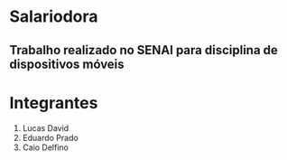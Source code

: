 # Salariodora
## Trabalho realizado no SENAI para disciplina de dispositivos móveis 
# Integrantes
 1. Lucas David
 1. Eduardo Prado
 1. Caio Delfino

